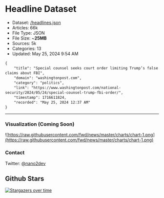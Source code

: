 # Headline Dataset

- Dataset: [/headlines.json](https://raw.githubusercontent.com/fwd/news/master/headlines.json) 
- Articles: 66k
- File Type: JSON
- File Size: ~**25MB**
- Sources: 5k
- Categories: 13
- Updated: May 25, 2024 9:54 AM

```
{
    "title": "Special counsel seeks court order limiting Trump’s false claims about FBI",
    "domain": "washingtonpost.com",
    "category": "politics",
    "link": "https://www.washingtonpost.com/national-security/2024/05/24/special-counsel-trump-fbi-order/",
    "timestamp": 1716611824,
    "recorded": "May 25, 2024 12:37 AM"
}
```

---

### Visualization (Coming Soon)

![https://raw.githubusercontent.com/fwd/news/master/charts/chart-1.png](https://raw.githubusercontent.com/fwd/news/master/charts/chart-1.png)

### Contact 

Twitter: [@nano2dev](https://twitter.com/nano2dev)

## Github Stars

[![Stargazers over time](https://starchart.cc/fwd/news.svg)](https://starchart.cc/fwd/news)
